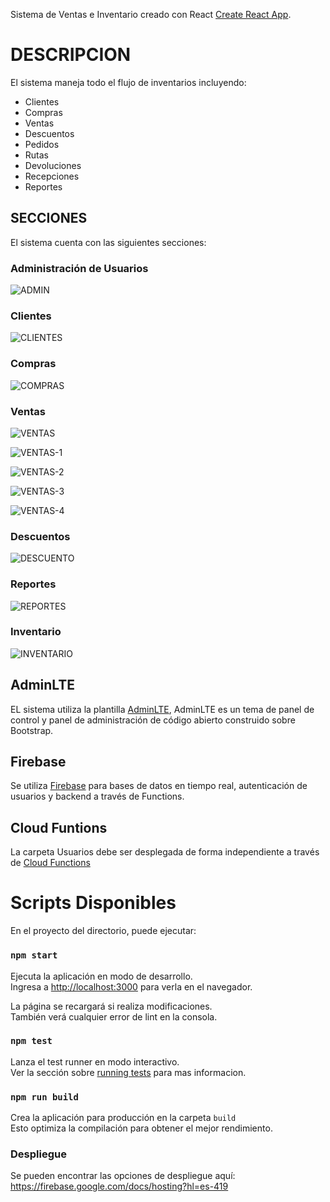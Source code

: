 Sistema de Ventas e Inventario creado con React [Create React App](https://github.com/facebook/create-react-app).

# DESCRIPCION

El sistema maneja todo el flujo de inventarios incluyendo:

- Clientes
- Compras
- Ventas
- Descuentos
- Pedidos
- Rutas
- Devoluciones
- Recepciones
- Reportes

## SECCIONES

El sistema cuenta con las siguientes secciones:

### Administración de Usuarios

![ADMIN](/examples/1.jpg "Panel de permisos de usuarios (disponible solo para administradores)")

### Clientes

![CLIENTES](/examples/4.jpg "Sección para guardar clientes y enviarlos a la API en Cloud Google para su consulta en tiempo real al momento de realizar una venta")

### Compras

![COMPRAS](/examples/7.jpg "Sección para agregar compras")

### Ventas

![VENTAS](/examples/2.jpg "Sección para ingresar una venta")

![VENTAS-1](/examples/2-1.jpg "Permite buscar clientes guardados en la sección de clientes")

![VENTAS-2](/examples/2-2.jpg "Permite calcular el precio por unidades o por peso y realiza la validación del campo correspondiente")

![VENTAS-3](/examples/2-3.jpg "Verifica que exista un producto añadido en la lista antes de guardar la venta")

![VENTAS-4](/examples/2-4.jpg "Producto añadido a la lista y venta guardada")

### Descuentos

![DESCUENTO](/examples/3.jpg "Permite añadir descuentos en una sección independiente para anexarlos a los reportes y verificarlos")

### Reportes

![REPORTES](/examples/5.jpg "Se pueden generar reportes de ventas utilizando filtros de fechas y vendedor")

### Inventario

![INVENTARIO](/examples/5.jpg "El módulo inventario realiza el calculo de las compras y las ventas realizadas")

## AdminLTE

EL sistema utiliza la plantilla [AdminLTE](https://adminlte.io/),
AdminLTE es un tema de panel de control y panel de administración de código abierto construido sobre Bootstrap.

## Firebase

Se utiliza [Firebase](https://firebase.google.com/) para bases de datos en tiempo real,
autenticación de usuarios y backend a través de Functions.

## Cloud Funtions

La carpeta Usuarios debe ser desplegada de forma independiente a través de [Cloud Functions](https://firebase.google.com/docs/functions?hl=es-419)

# Scripts Disponibles

En el proyecto del directorio, puede ejecutar:

### `npm start`

Ejecuta la aplicación en modo de desarrollo.<br />
Ingresa a [http://localhost:3000](http://localhost:3000) para verla en el navegador.

La página se recargará si realiza modificaciones.<br />
También verá cualquier error de lint en la consola.

### `npm test`

Lanza el test runner en modo interactivo.<br />
Ver la sección sobre [running tests](https://facebook.github.io/create-react-app/docs/running-tests) para mas informacion.

### `npm run build`

Crea la aplicación para producción en la carpeta `build`<br />
Esto optimiza la compilación para obtener el mejor rendimiento.

### Despliegue

Se pueden encontrar las opciones de despliegue aquí: https://firebase.google.com/docs/hosting?hl=es-419
